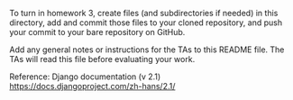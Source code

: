 To turn in homework 3, create files (and subdirectories if needed) in
this directory, add and commit those files to your cloned repository,
and push your commit to your bare repository on GitHub.

Add any general notes or instructions for the TAs to this README file.
The TAs will read this file before evaluating your work.


Reference:
Django documentation (v 2.1) https://docs.djangoproject.com/zh-hans/2.1/
